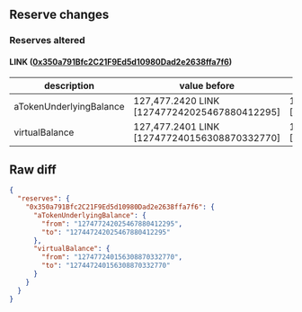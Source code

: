 ## Reserve changes

### Reserves altered

#### LINK ([0x350a791Bfc2C21F9Ed5d10980Dad2e2638ffa7f6](https://optimistic.etherscan.io/address/0x350a791Bfc2C21F9Ed5d10980Dad2e2638ffa7f6))

| description | value before | value after |
| --- | --- | --- |
| aTokenUnderlyingBalance | 127,477.2420 LINK [127477242025467880412295] | 127,447.2420 LINK [127447242025467880412295] |
| virtualBalance | 127,477.2401 LINK [127477240156308870332770] | 127,447.2401 LINK [127447240156308870332770] |


## Raw diff

```json
{
  "reserves": {
    "0x350a791Bfc2C21F9Ed5d10980Dad2e2638ffa7f6": {
      "aTokenUnderlyingBalance": {
        "from": "127477242025467880412295",
        "to": "127447242025467880412295"
      },
      "virtualBalance": {
        "from": "127477240156308870332770",
        "to": "127447240156308870332770"
      }
    }
  }
}
```